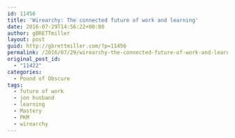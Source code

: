```yaml
---
id: 11456
title: 'Wirearchy: The connected future of work and learning'
date: 2016-07-29T14:56:22+00:00
author: gBRETTmiller
layout: post
guid: http://gbrettmiller.com/?p=11456
permalink: /2016/07/29/wirearchy-the-connected-future-of-work-and-learning/
original_post_id:
  - "11422"
categories:
  - Pound of Obscure
tags:
  - future of work
  - jon husband
  - learning
  - Mastery
  - PKM
  - wirearchy
---
```

<span class="embed-youtube" style="text-align:center; display: block;"></span>